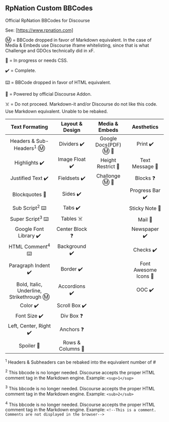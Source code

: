 ## RpNation Custom BBCodes

Official RpNation BBCodes for Discourse

See: [https://www.rpnation.com]

Ⓜ️ = BBCode dropped in favor of Markdown equivalent. In the case of Media & Embeds use Discourse iframe whitelisting, since that is what Challenge and GDOcs technically did in xF.

🚧 = In progress or needs CSS.

✔️ = Complete.

⌨️ = BBCode dropped in favor of HTML equivalent.

🎉 = Powered by official Discourse Addon.

☠️ = Do not proceed. Markdown-it and/or Discourse do not like this code. Use Markdown equivalent. Unable to be rebaked.

|              Text Formating              | Layout & Design |    Media & Embeds    |      Aesthetics      |
| :--------------------------------------: | :-------------: | :------------------: | :------------------: |
|   Headers & Sub-Headers<sup>1</sup> Ⓜ️    |   Dividers ✔️    | Google Docs(PDF) Ⓜ️ 🚧 |       Print ✔️        |
|               Highlights ✔️               |  Image Float ✔️  |  Height Restrict 🚧   |    Text Message 🚧    |
|             Justified Text ✔️             |   Fieldsets ✔️   |    Challonge Ⓜ️ 🚧     |       Blocks ❓       |
|              Blockquotes 🚧               |     Sides ✔️     |                      |    Progress Bar ✔️    |
|         Sub Script<sup>2</sup> ⌨️         |     Tabs ✔️      |                      |    Sticky Note 🚧     |
|        Super Script<sup>3</sup> ⌨️        |    Tables ☠️     |                      |        Mail 🚧        |
|          Google Font Library ✔️           | Center Block ❓  |                      |     Newspaper ✔️      |
|        HTML Comment<sup>4</sup> ⌨️        |  Background ✔️   |                      |       Checks ✔️       |
|            Paragraph Indent ✔️            |    Border ✔️     |                      | Font Awesome Icons 🚧 |
| Bold, Italic, Underline, Strikethrough Ⓜ️ |  Accordions ✔️   |                      |         OOC ✔️       |
|                 Color ✔️                  |  Scroll Box ✔️   |                      |                      |
|               Font Size ✔️                |    Div Box ❓    |                      |                      |
|          Left, Center, Right ✔️           |    Anchors ❓    |                      |                      |
|          Spoiler 🚧                       | Rows & Columns 🚧 |                      |                      |



<sup>1</sup> Headers & Subheaders can be rebaked into the equivalent number of #

<sup>2</sup> This bbcode is no longer needed. Discourse accepts the proper HTML comment tag in the Markdown engine. Example: `<sup>1</sup>`

<sup>3</sup> This bbcode is no longer needed. Discourse accepts the proper HTML comment tag in the Markdown engine. Example: `<sub>2</sub>`

<sup>4</sup> This bbcode is no longer needed. Discourse accepts the proper HTML comment tag in the Markdown engine. Example: `<!--This is a comment. Comments are not displayed in the browser-->`
